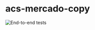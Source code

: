 # acs-mercado-copy
![End-to-end tests](https://github.com/Lucheti/acs-mercado-copy/workflows/End-to-end%20tests/badge.svg?branch=master)

